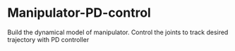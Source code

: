 # Manipulator-PD-control
Build the dynamical model of manipulator. Control the joints to track desired trajectory with PD controller 
